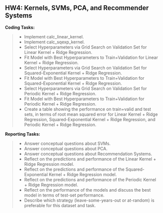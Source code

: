 ## HW4: Kernels, SVMs, PCA, and Recommender Systems <br>

**Coding Tasks:** <br>
> * Implement calc_linear_kernel.
> * Implement calc_sqexp_kernel.
> * Select Hyperparameters via Grid Search on Validation Set for Linear Kernel + Ridge Regression.
> * Fit Model with Best Hyperparameters to Train+Validation for Linear Kernel + Ridge Regression.
> * Select Hyperparameters via Grid Search on Validation Set for Squared-Exponential Kernel + Ridge Regression.
> * Fit Model with Best Hyperparameters to Train+Validation for Squared-Exponential Kernel + Ridge Regression.
> * Select Hyperparameters via Grid Search on Validation Set for Periodic Kernel + Ridge Regression.
> * Fit Model with Best Hyperparameters to Train+Validation for Periodic Kernel + Ridge Regression.
> * Create a table showing the performance on train+valid and test sets, in terms of root mean squared error for Linear Kernel + Ridge Regression, Squared-Exponential Kernel + Ridge Regression, and Periodic Kernel + Ridge Regression.

**Reporting Tasks:** <br>
> * Answer conceptual questions about SVMs.
> * Answer conceptual questions about PCA.
> * Answer conceptual questions about Recommendation Systems.
> * Reflect on the predictions and performance of the Linear Kernel + Ridge Regression model.
> * Reflect on the predictions and performance of the Squared-Exponential Kernel + Ridge Regression model.
> * Reflect on the predictions and performance of the Periodic Kernel + Ridge Regression model.
> * Reflect on the performance of the models and discuss the best model in terms of test-set performance.
> * Describe which strategy (leave-some-years-out or at-random) is preferable for this dataset and task.




